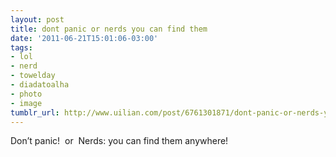 ```yaml
---
layout: post
title: dont panic or nerds you can find them
date: '2011-06-21T15:01:06-03:00'
tags:
- lol
- nerd
- towelday
- diadatoalha
- photo
- image
tumblr_url: http://www.uilian.com/post/6761301871/dont-panic-or-nerds-you-can-find-them
---
```

Don’t panic! 
or 
Nerds: you can find them anywhere!
